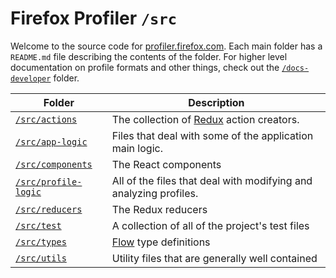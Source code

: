 # Firefox Profiler `/src`

Welcome to the source code for [profiler.firefox.com](https://profiler.firefox.com). Each main folder has a `README.md` file describing the contents of the folder. For higher level documentation on profile formats and other things, check out the [`/docs-developer`](../docs-developer) folder.

| Folder                                  | Description                                            |
| --------------------------------------- | ------------------------------------------------------ |
| [`/src/actions`](./actions)             | The collection of [Redux](http://redux.js.org/) action creators. |
| [`/src/app-logic`](./app-logic)         | Files that deal with some of the application main logic. |
| [`/src/components`](./components)       | The React components |
| [`/src/profile-logic`](./profile-logic) | All of the files that deal with modifying and analyzing profiles. |
| [`/src/reducers`](./reducers)           | The Redux reducers |
| [`/src/test`](./test)                   | A collection of all of the project's test files |
| [`/src/types`](./types)                 | [Flow](https://flow.org/) type definitions |
| [`/src/utils`](./utils)                 | Utility files that are generally well contained |
